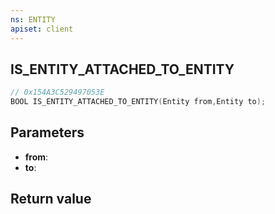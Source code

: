 ```yaml
---
ns: ENTITY
apiset: client
---
```

## IS_ENTITY_ATTACHED_TO_ENTITY

```c
// 0x154A3C529497053E
BOOL IS_ENTITY_ATTACHED_TO_ENTITY(Entity from,Entity to);
```


## Parameters
* **from**:
* **to**:

## Return value